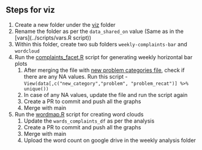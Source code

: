 
## Steps for viz

1. Create a new folder under the [viz](../viz/) folder
2. Rename the folder as per the `data_shared_on` value (Same as in the [vars](../scripts/vars.R script))
3. Within this folder, create two sub folders `weekly-complaints-bar` and `wordcloud`
4. Run the [complaints_facet.R](../scripts/complaints_facet.R) script for generating weekly horizontal bar plots
    1. After merging the file with [new problem categories file](https://docs.google.com/spreadsheets/d/19LNgYOz4J3m41qP-3yNV_tJyWgW_vZLzqFeTYE8FhIo/edit#gid=1690690537), check if there are any NA values. Run this script - `View(data[,c("new_category","problem", "problem_recat")] %>% unique())`
    2. In case of any NA values, update the file and run the script again
    3. Create a PR to commit and push all the graphs
    4. Merge with main
5. Run the [wordmap.R](../scripts/wordmap.R) script for creating word clouds
    1. Update the `wards_complaints_df` as per the analysis
    2. Create a PR to commit and push all the graphs
    3. Merge with main
    4. Upload the word count on google drive in the weekly analysis folder

